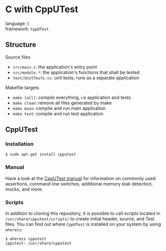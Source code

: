 # C with CppUTest

language: `C`  
framework: `CppUTest`


## Structure

Source files
* `src/main.c`: the application's entry point
* `src/module.*`: the application's functions that shall be tested
* `test/UnitTests.cc`: unit tests; runs as a separate application

Makefile targets
* `make [all]`: compile everything, i.e application and tests
* `make clean`: remove all files generated by make
* `make main`: compile and run main application
* `make test`: compile and run test application


## CppUTest

### Installation

    $ sudo apt-get install cpputest

### Manual

Have a look at the [CppUTest manual](https://cpputest.github.io/manual.html) for information on commonly used assertions, command line switches, additional memory leak detection, mocks, and more.

### Scripts

In addition to cloning this repository, it is possible to call scripts located in `/usr/share/cpputest/scripts/` to create initial header, source, and Test files. You can find out where `CppUTest` is installed on your system by using `whereis`:

    $ whereis cpputest
    cpputest: /usr/share/cpputest

